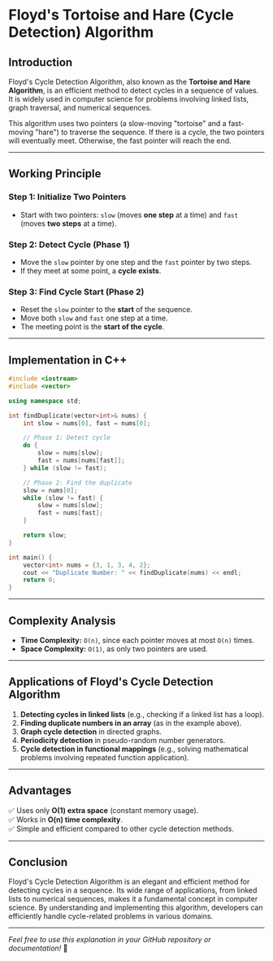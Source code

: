 # Floyd's Tortoise and Hare (Cycle Detection) Algorithm

## **Introduction**
Floyd's Cycle Detection Algorithm, also known as the **Tortoise and Hare Algorithm**, is an efficient method to detect cycles in a sequence of values. It is widely used in computer science for problems involving linked lists, graph traversal, and numerical sequences.

This algorithm uses two pointers (a slow-moving "tortoise" and a fast-moving "hare") to traverse the sequence. If there is a cycle, the two pointers will eventually meet. Otherwise, the fast pointer will reach the end.

---

## **Working Principle**
### **Step 1: Initialize Two Pointers**
- Start with two pointers: `slow` (moves **one step** at a time) and `fast` (moves **two steps** at a time).

### **Step 2: Detect Cycle (Phase 1)**
- Move the `slow` pointer by one step and the `fast` pointer by two steps.
- If they meet at some point, a **cycle exists**.

### **Step 3: Find Cycle Start (Phase 2)**
- Reset the `slow` pointer to the **start** of the sequence.
- Move both `slow` and `fast` one step at a time.
- The meeting point is the **start of the cycle**.

---

## **Implementation in C++**
```cpp
#include <iostream>
#include <vector>

using namespace std;

int findDuplicate(vector<int>& nums) {
    int slow = nums[0], fast = nums[0];

    // Phase 1: Detect cycle
    do {
        slow = nums[slow];
        fast = nums[nums[fast]];
    } while (slow != fast);

    // Phase 2: Find the duplicate
    slow = nums[0];
    while (slow != fast) {
        slow = nums[slow];
        fast = nums[fast];
    }

    return slow;
}

int main() {
    vector<int> nums = {3, 1, 3, 4, 2};
    cout << "Duplicate Number: " << findDuplicate(nums) << endl;
    return 0;
}
```

---

## **Complexity Analysis**
- **Time Complexity:** `O(n)`, since each pointer moves at most `O(n)` times.
- **Space Complexity:** `O(1)`, as only two pointers are used.

---

## **Applications of Floyd's Cycle Detection Algorithm**
1. **Detecting cycles in linked lists** (e.g., checking if a linked list has a loop).
2. **Finding duplicate numbers in an array** (as in the example above).
3. **Graph cycle detection** in directed graphs.
4. **Periodicity detection** in pseudo-random number generators.
5. **Cycle detection in functional mappings** (e.g., solving mathematical problems involving repeated function application).

---

## **Advantages**
✅ Uses only **O(1) extra space** (constant memory usage).  
✅ Works in **O(n) time complexity**.  
✅ Simple and efficient compared to other cycle detection methods.

---

## **Conclusion**
Floyd's Cycle Detection Algorithm is an elegant and efficient method for detecting cycles in a sequence. Its wide range of applications, from linked lists to numerical sequences, makes it a fundamental concept in computer science. By understanding and implementing this algorithm, developers can efficiently handle cycle-related problems in various domains.

---

*Feel free to use this explanation in your GitHub repository or documentation!* 🚀
